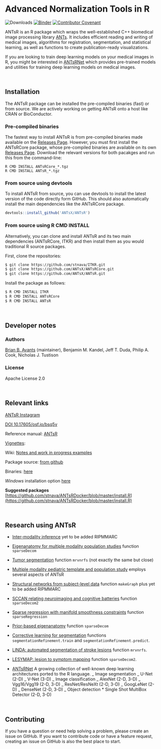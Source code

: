 <!--
![ants brain](http://i.imgur.com/I2VNWpA.png)
![ants edie](http://i.imgur.com/DcV1NVT.png)
![ants babe](http://i.imgur.com/gwoxI5M.png)
-->

# Advanced Normalization Tools in R

![Downloads](https://img.shields.io/github/downloads/antsx/antsr/total)
[![Binder](https://mybinder.org/badge_logo.svg)](https://mybinder.org/v2/gh/stnava/ANTsRDocker/master)
[![Contributor Covenant](https://img.shields.io/badge/Contributor%20Covenant-v2.0%20adopted-ff69b4.svg)](code_of_conduct.md)

ANTsR is an R package which wraps the well-established C++ biomedical image processing library [ANTs](https://github.com/ANTsX/ANTs). It includes efficient reading and writing of medical images, algorithms for registration, segmentation, and statistical learning, as well as functions to create publication-ready visualizations.

If you are looking to train deep learning models on your medical images in R, you might be interested in [ANTsRNet](https://github.com/ANTsX/ANTsPy) which provides pre-trained models and utilities for training deep learning models on medical images.

<br />

## Installation

The ANTsR package can be installed the pre-compiled binaries (fast) or from source. We are actively working on getting ANTsR onto a host like CRAN or BioConductor.

### Pre-compiled binaries

The fastest way to install ANTsR is from pre-compiled binaries made available on the [Releases Page](https://github.com/ANTsX/ANTsR/releases). However, you must first install the ANTsRCore package, whose pre-compiled binaries are available on its own [Releases Page](https://github.com/ANTsX/ANTsRCore/releases). Download the relevant versions for both pacakges and run this from the command-line:

```
R CMD INSTALL ANTsRCore_*.tgz
R CMD INSTALL ANTsR_*.tgz
```

### From source using devtools

To install ANTsR from source, you can use devtools to install the latest version of the code directly form GitHub. This should also automatically install the main dependencies like the ANTsRCore package.

```R
devtools::install_github('ANTsX/ANTsR')
```

### From source using R CMD INSTALL

Alternatively, you can clone and install ANTsR and its two main dependencies (ANTsRCore, ITKR) and then install them as you would traditional R source packages.

First, clone the repositories:

```sh
$ git clone https://github.com/stnava/ITKR.git
$ git clone https://github.com/ANTsX/ANTsRCore.git
$ git clone https://github.com/ANTsX/ANTsR.git
```

Install the package as follows:

```sh
$ R CMD INSTALL ITKR
$ R CMD INSTALL ANTsRCore
$ R CMD INSTALL ANTsR
```

<br />

## Developer notes

### Authors

[Brian B. Avants](http://stnava.github.io/) (maintainer), Benjamin M. Kandel, Jeff T. Duda, Philip A. Cook, Nicholas J. Tustison

### License

Apache License 2.0

<br />

## Relevant links

[ANTsR Instagram](https://www.instagram.com/antsrx/)

[DOI 10.17605/osf.io/bsq5v](https://osf.io/bsq5v/)

Reference manual: [ANTsR](https://antsx.github.io/ANTsR/reference/index.html)

[Vignettes](https://antsx.github.io/ANTsR/articles/):

Wiki: [Notes and work in progress examples](https://github.com/ANTsX/ANTsR/wiki)

Package source: [from github](https://github.com/ANTsX/ANTsR/zipball/master)

Binaries: [here](http://github.com/ANTsX/ANTsR/releases/)

_Windows_ installation option [here](<https://github.com/ANTsX/ANTsR/wiki/Installing-ANTsR-on-Windows-10-(using-WSL2)>)

**Suggested packages** [https://github.com/stnava/ANTsRDocker/blob/master/install.R](https://github.com/stnava/ANTsRDocker/blob/master/install.R)

<br />

## Research using ANTsR

- [Inter-modality inference](http://www.ncbi.nlm.nih.gov/pubmed/25449745) yet to be added RIPMMARC

- [Eigenanatomy for multiple modality population studies](http://www.ncbi.nlm.nih.gov/pubmed/25448483) function `sparseDecom`

- [Tumor segmentation](http://www.ncbi.nlm.nih.gov/pubmed/25433513) function `mrvnrfs` (not exactly the same but close)

- [Multiple modality pediatric template and population study](http://www.nature.com/articles/sdata20153) employs several aspects of ANTsR

- [Structural networks from subject-level data](http://www.ncbi.nlm.nih.gov/pubmed/25320792) function `makeGraph` plus yet to be added RIPMMARC

- [SCCAN relating neuroimaging and cognitive batteries](http://www.ncbi.nlm.nih.gov/pmc/articles/PMC3911786/) function `sparseDecom2`

- [Sparse regression with manifold smoothness constraints](http://www.ncbi.nlm.nih.gov/pubmed/24683960) function `sparseRegression`

- [Prior-based eigenanatomy](http://www.ncbi.nlm.nih.gov/pubmed/24852460) function `sparseDecom`

- [Corrective learning for segmentation](http://www.ncbi.nlm.nih.gov/pmc/articles/PMC3049832/) functions `segmentationRefinement.train` and `segmentationRefinement.predict`.

- [LINDA: automated segmentation of stroke lesions](https://www.ncbi.nlm.nih.gov/pubmed/26756101) function `mrvnrfs`.

- [LESYMAP: lesion to symptom mapping](https://www.ncbi.nlm.nih.gov/pubmed/28882479) function `sparseDecom2`.

- [ANTsRNet](https://github.com/ntustison/ANTsRNet) A growing collection of well-known deep learning
  architectures ported to the R language.
  _ Image segmentation
  _ U-Net (2-D)
  _ V-Net (3-D)
  _ Image classification
  _ AlexNet (2-D, 3-D)
  _ Vgg16/Vgg19 (2-D, 3-D)
  _ ResNet/ResNeXt (2-D, 3-D)
  _ GoogLeNet (2-D)
  _ DenseNet (2-D, 3-D)
  _ Object detection \* Single Shot MultiBox Detector (2-D, 3-D)

<br />

## Contributing

If you have a question or need help solving a problem, please create an issue on GitHub. If you want to contribute code or have a feature request, creating an issue on GitHub is also the best place to start.
